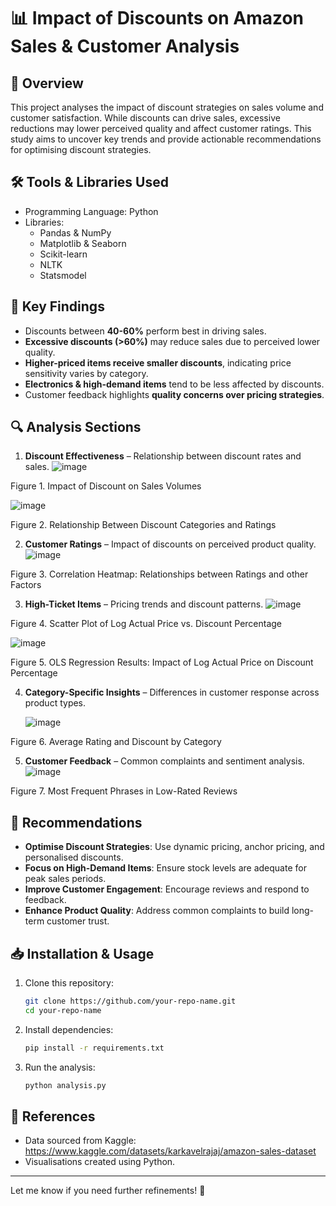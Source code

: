 # 📊 Impact of Discounts on Amazon Sales & Customer Analysis

## 📖 Overview  
This project analyses the impact of discount strategies on sales volume and customer satisfaction. While discounts can drive sales, excessive reductions may lower perceived quality and affect customer ratings. This study aims to uncover key trends and provide actionable recommendations for optimising discount strategies.  

## 🛠 Tools & Libraries Used  
- Programming Language: Python   
- Libraries:
   - Pandas & NumPy  
   - Matplotlib & Seaborn   
   - Scikit-learn    
   - NLTK
   - Statsmodel

## 📌 Key Findings  
- Discounts between **40-60%** perform best in driving sales.  
- **Excessive discounts (>60%)** may reduce sales due to perceived lower quality.  
- **Higher-priced items receive smaller discounts**, indicating price sensitivity varies by category.  
- **Electronics & high-demand items** tend to be less affected by discounts.  
- Customer feedback highlights **quality concerns over pricing strategies**.  

## 🔍 Analysis Sections  
1. **Discount Effectiveness** – Relationship between discount rates and sales.
   ![image](https://github.com/user-attachments/assets/9ee50b72-df02-4eda-8af5-a0f581f37f92)

Figure 1. Impact of Discount on Sales Volumes
   
   ![image](https://github.com/user-attachments/assets/1cafa5c2-41e5-46fe-9dfd-3009d1df3ea2)

Figure 2. Relationship Between Discount Categories and Ratings
   
2. **Customer Ratings** – Impact of discounts on perceived product quality.
   ![image](https://github.com/user-attachments/assets/28bb8f92-4b5f-43f2-a705-68c4f0ce5356)
   
Figure 3. Correlation Heatmap: Relationships between Ratings and other Factors

3. **High-Ticket Items** – Pricing trends and discount patterns.
   ![image](https://github.com/user-attachments/assets/5510e324-612d-4cdf-a9a9-230f1d77f374)
   
Figure 4. Scatter Plot of Log Actual Price vs. Discount Percentage

   ![image](https://github.com/user-attachments/assets/b2ecb675-6481-4c60-8f7a-9396c13c4ff6)
   
Figure 5. OLS Regression Results: Impact of Log Actual Price on Discount Percentage


4. **Category-Specific Insights** – Differences in customer response across product types.
   
   ![image](https://github.com/user-attachments/assets/8763e441-22f6-4cf4-891b-ae0cf3f16206)
   
Figure 6. Average Rating and Discount by Category

5. **Customer Feedback** – Common complaints and sentiment analysis.
   ![image](https://github.com/user-attachments/assets/6bfe5317-2e76-4eba-8f5e-fcf11e1d4c83)
   
Figure 7. Most Frequent Phrases in Low-Rated Reviews


## 📢 Recommendations  
- **Optimise Discount Strategies**: Use dynamic pricing, anchor pricing, and personalised discounts.  
- **Focus on High-Demand Items**: Ensure stock levels are adequate for peak sales periods.  
- **Improve Customer Engagement**: Encourage reviews and respond to feedback.  
- **Enhance Product Quality**: Address common complaints to build long-term customer trust.  

## 📥 Installation & Usage  
1. Clone this repository:  
   ```bash
   git clone https://github.com/your-repo-name.git
   cd your-repo-name
   ```
2. Install dependencies:  
   ```bash
   pip install -r requirements.txt
   ```
3. Run the analysis:  
   ```bash
   python analysis.py
   ```  

## 📎 References  
- Data sourced from Kaggle: https://www.kaggle.com/datasets/karkavelrajaj/amazon-sales-dataset
- Visualisations created using Python.  

---  
Let me know if you need further refinements! 🚀

